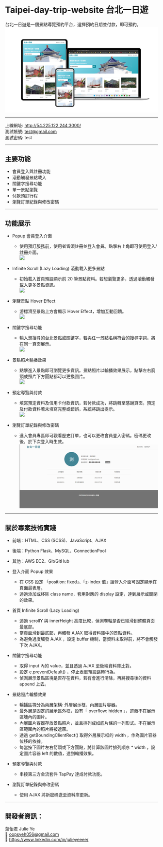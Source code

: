 # Taipei-day-trip-website 台北一日遊 
台北一日遊是一個景點導覽預約平台，選擇預約日期並付款，即可預約。  
![](https://github.com/JulieYeeee/git-work/blob/main/taipei-rwd.png)  

----

上線網址: http://54.225.122.244:3000/  
測試帳號: test@gmail.com  
測試密碼: test  

----

## 主要功能  
+ 會員登入與註冊功能
+ 滾動觸發景點載入
+ 關鍵字搜尋功能
+ 單一景點瀏覽
+ 付款預訂行程
+ 瀏覽訂單紀錄與修改密碼

---

## 功能展示
+ Popup 會員登入介面
  + 使用預訂服務前，使用者皆須註冊並登入會員。點擊右上角即可使用登入/註冊介面。    
  ![](https://github.com/JulieYeeee/git-work/blob/main/popup1.gif)   
    
+ Infinite Scroll (Lazy Loading) 滾動載入更多景點  
  + 初始載入首頁預設顯示前 20 筆景點資料。若想瀏覽更多，透過滾動觸發載入更多景點資訊。  
  ![](https://github.com/JulieYeeee/git-work/blob/main/infinite%20scroll1.gif)  
     
+ 瀏覽景點 Hover Effect  
  + 游標滑至景點上方會顯示 Hover Effect，增加互動回饋。  
  ![](https://github.com/JulieYeeee/git-work/blob/main/hover1.gif)   
    
+ 關鍵字搜尋功能  
  + 輸入想搜尋的台北景點或關鍵字，若與任一景點名稱符合的搜尋字詞，將在同一頁面展示。  
  ![](https://github.com/JulieYeeee/git-work/blob/main/search1.gif)  
    
+ 景點照片輪播效果  
  + 點擊進入景點即可瀏覽更多資訊。景點照片以輪播效果展示，點擊左右箭頭或照片下方圓點都可以更換圖片。  
  ![](https://github.com/JulieYeeee/git-work/blob/main/view1.gif)  
    
+ 預定導覽與付款  
  + 填寫預定資料及信用卡付款資訊，若付款成功，將跳轉至感謝頁面。預定及付款資料若未填寫完整或錯誤，系統將跳出提示。  
  ![](https://github.com/JulieYeeee/git-work/blob/main/payment2.gif)  
    
+ 瀏覽訂單紀錄與修改密碼  
  + 進入會員專區即可觀看歷史訂單，也可以更改會員登入密碼。密碼更改後，於下次登入時生效。  
  ![](https://github.com/JulieYeeee/git-work/blob/main/password2.gif)  

----

## 關於專案技術實踐  
+ 前端：HTML、CSS (SCSS)、JavaScript、AJAX
+ 後端：Python Flask、MySQL、ConnectionPool
+ 其他：AWS EC2、Git/GitHub

+ 登入介面 Popup 效果
  + 在 CSS 設定 「position: fixed」、「z-index 值」讓登入介面可固定顯示在頁面最表層。
  + 透過添加或移除 class name，套用對應的 display 設定，達到展示或關閉的效果。 

+ 首頁 Infinite Scroll (Lazy Loading)  
  + 透過 scrollY 與 innerHeight 高度比較，偵測卷軸是否已經滑到整體頁面最底部。
  + 當頁面滑到最底部，再觸發 AJAX 取得資料庫中的景點資料。
  + 為避免過度觸發 AJAX ，設定 buffer 機制，當資料未取得前，將不會觸發下次 AJAX。

+ 關鍵字搜尋功能
  + 取得 input 內的 value，並且透過 AJAX 至後端資料庫比對。
  + 設定 e.preventDefault() ，停止表單預設跳轉行為。
  + 偵測展示景點區塊是否存在資料，若有會進行清除，再將搜尋後的資料 append 上去。

+ 景點照片輪播效果  
  + 輪播區塊分為兩層架構: 外層展示框、內層圖片容器。
  + 最外層是固定的展示區外框，設有「 overflow: hidden 」，遮蔽不在展示區塊內的圖片。
  + 內層圖片容器存放景點照片，並且排列成如底片條的一列形式。不在展示區範圍內的照片將被遮蔽。
  + 透過 getBoundingClientRect() 取得外層展示框的 width ，作為圖片容器位移的依據。
  + 每當按下圖片左右箭頭或下方圓點，將計算該圖片排列順序 * width ，設定圖片容器 left 的數值，達到輪播效果。
 
+ 預定導覽與付款 
  + 串接第三方金流套件 TapPay 達成付款功能。

+ 瀏覽訂單紀錄與修改密碼
  + 使用 AJAX 將新密碼送至資料庫更新。

----
 
## 開發者資訊：  
葉怡君 Julie Ye  
📩 oopsyeh056@gmail.com   
🔗 https://www.linkedin.com/in/julieyeeee/  

